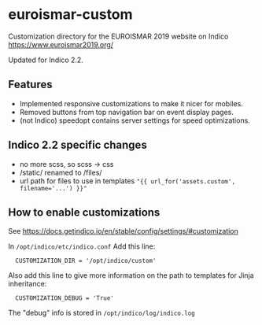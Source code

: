 
# euroismar-custom
Customization directory for the EUROISMAR 2019 website on Indico 
https://www.euroismar2019.org/

Updated for Indico 2.2.

## Features
* Implemented responsive customizations to make it nicer for mobiles.
* Removed buttons from top navigation bar on event display pages.
* (not Indico) speedopt contains server settings for speed optimizations.

## Indico 2.2 specific changes
* no more scss, so scss -> css
* /static/ renamed to /files/
* url path for files to use in templates `"{{ url_for('assets.custom', filename='...') }}"`
 
## How to enable customizations
See https://docs.getindico.io/en/stable/config/settings/#customization

In `/opt/indico/etc/indico.conf`
Add this line:
```
  CUSTOMIZATION_DIR = '/opt/indico/custom'
```

Also add this line to give more information on the path to templates for Jinja inheritance:
```
  CUSTOMIZATION_DEBUG = 'True'
```
The "debug" info is stored in `/opt/indico/log/indico.log`


